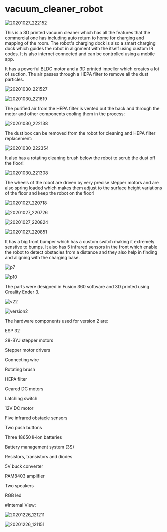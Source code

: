 # vacuum_cleaner_robot

![20201027_222152](https://user-images.githubusercontent.com/97425422/177093066-a7bcce14-1cc6-42c9-81d5-1d51cd86204e.jpg)

This is a 3D printed vacuum cleaner which has all the features that the commercial one has including auto return to home for charging and mapping of the room. The robot's charging dock is also a smart charging dock which guides the robot in alignment with the itself using custom IR codes. It is also internet connected and can be controlled using a mobile app.

It has a powerful BLDC motor and a 3D printed impeller which creates a lot of suction. The air passes through a HEPA filter to remove all the dust particles.

![20201030_221527](https://user-images.githubusercontent.com/97425422/177093633-e26cd1f0-eaa9-4222-bb79-aa025270d79a.jpg)

![20201030_221619](https://user-images.githubusercontent.com/97425422/177096414-38cf4fa1-a992-4213-8160-63688dcbdf95.jpg)

The purified air from the HEPA filter is vented out the back and through the motor and other components cooling them in the process:

![20201030_222138](https://user-images.githubusercontent.com/97425422/177096383-12f98822-6977-4920-8143-06d871806819.jpg)

The dust box can be removed from the robot for cleaning and HEPA filter replacement:

![20201030_222354](https://user-images.githubusercontent.com/97425422/177094457-b6387304-d7f8-4b9f-a43a-2870d7cc9906.jpg)

It also has a rotating cleaning brush below the robot to scrub the dust off the floor!

![20201030_221308](https://user-images.githubusercontent.com/97425422/177093610-c3d2bada-a3cf-4112-bfd4-5ddefc781b57.jpg)

The wheels of the robot are driven by very precise stepper motors and are also spring loaded which makes them adjust to the surface height variations of the floor and keep the robot on the floor!

![20201027_220718](https://user-images.githubusercontent.com/97425422/177095096-06a7a8d0-dc7c-4974-9d98-135319ed0564.jpg)

![20201027_220726](https://user-images.githubusercontent.com/97425422/177095085-66bce9f0-d0be-437a-8bbf-c25af81b5cbe.jpg)

![20201027_220824](https://user-images.githubusercontent.com/97425422/177095051-ec2ca528-e21c-4df8-99ac-6782c3458112.jpg)

![20201027_220851](https://user-images.githubusercontent.com/97425422/177095061-808b142f-60aa-4bf3-adb4-5b024f64e4e3.jpg)


It has a big front bumper which has a custom switch making it extremely senstive to bumps. It also has 5 infrared sensors in the front which enable the robot to detect obstacles from a distance and they also help in finding and aligning with the charging base.

![p7](https://user-images.githubusercontent.com/97425422/177093946-13247630-fd46-48d2-b66b-aae597bda415.PNG)

![p10](https://user-images.githubusercontent.com/97425422/177093954-06476d66-9f3a-4ec6-bed6-9eb3b2101fb4.PNG)

The parts were designed in Fusion 360 software and 3D printed using Creality Ender 3.

![v22](https://user-images.githubusercontent.com/97425422/177094245-bdc5d39e-a322-4421-bb8f-d679c74167cd.PNG)

![version2](https://user-images.githubusercontent.com/97425422/177094253-efb0e7ca-d304-44b6-9749-d2c392a4ccf2.PNG)


The hardware components used for version 2 are:

ESP 32

28-BYJ stepper motors

Stepper motor drivers

Connecting wire

Rotating brush

HEPA filter

Geared DC motors

Latching switch

12V DC motor

Five infrared obstacle sensors

Two push buttons

Three 18650 li-ion batteries

Battery management system (3S)

Resistors, transistors and diodes

5V buck converter

PAM8403 amplifier

Two speakers

RGB led


#Internal View:

![20201226_121211](https://user-images.githubusercontent.com/97425422/177097855-e402ceb5-7be5-4969-b1e5-5e59ffb152d1.jpg)

![20201226_121151](https://user-images.githubusercontent.com/97425422/177097881-52fcb38c-2949-4584-8b37-dbf014810712.jpg)



